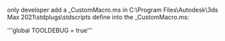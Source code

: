 only developer
add a _CustomMacro.ms in C:\Program Files\Autodesk\3ds Max 2021\stdplugs\stdscripts
define into the _CustomMacro.ms:

'''global TOOLDEBUG = true'''

